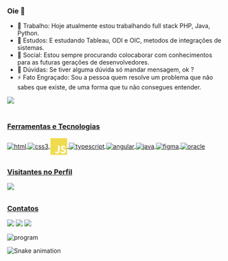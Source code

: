 ### Oie 👋



- 🔭 Trabalho:        Hoje atualmente estou trabalhando full stack PHP, Java, Python.
- 🌱 Estudos:         E estudando Tableau, ODI e OIC, metodos de integrações de sistemas.
- 👯 Social:          Estou sempre procurando colocaborar com conhecimentos para as futuras gerações de desenvolvedores.
- 💬 Dúvidas:         Se tiver alguma dúvida só mandar mensagem, ok ?
- ⚡ Fato Engraçado:  Sou a pessoa quem resolve um problema que não sabes que existe, de uma forma que tu não consegues entender.

<div >
   <a href="https://github.com/gabriel1999ap">
  
  <img height="180em" src="https://github-readme-stats.vercel.app/api/top-langs/?username=mateustormesap&&layout=compact&hide=shell&theme=highcontrast">

  </div>
 

  <div style="display: inline_block"><br>
   
  ### Ferramentas e Tecnologias
   
  <img align = "center" src="https://cdn.jsdelivr.net/gh/devicons/devicon/icons/html5/html5-original.svg" alt="html" height="40" width="40"/> 
  <img align = "center" src="https://cdn.jsdelivr.net/gh/devicons/devicon/icons/css3/css3-original.svg" alt="css3" height="40" width="40"/>
   <img align = "center" src="https://raw.githubusercontent.com/devicons/devicon/master/icons/javascript/javascript-plain.svg" alt="javascript" height="40" width="40"/>
  <img align = "center" src="https://cdn.jsdelivr.net/gh/devicons/devicon/icons/typescript/typescript-original.svg" alt="typescript" height="40" width="40"/> 
  <img align = "center" src="https://cdn.jsdelivr.net/gh/devicons/devicon/icons/angularjs/angularjs-original.svg" alt="angular" height="40" width="40"/>
   <img align = "center" src="https://cdn.jsdelivr.net/gh/devicons/devicon/icons/java/java-original.svg" alt="java" height="40" width="40"/>
   <img align = "center" src="https://cdn.jsdelivr.net/gh/devicons/devicon/icons/figma/figma-original.svg" alt="figma" height="40" width="40"/>
  <img align = "center" src="https://cdn.jsdelivr.net/gh/devicons/devicon/icons/oracle/oracle-original.svg" alt="oracle" height="50" width="50" />

   
      
</div>  
 
 
  ##          
   
  ### Visitantes no Perfil
 <img align="relative" src="https://profile-counter.glitch.me/gabriel1999ap/count.svg" > 
  

  
 ##
  ### Contatos
 <div>
  
<a href="https://www.instagram.com/mateus.tormesz/" target="_blank"><img src="https://img.shields.io/badge/-Instagram-%23E4405F?style=for-the-badge&logo=instagram&logoColor=white" target="_blank"></a>
<a href="https://www.linkedin.com/in/mateus-tormes-gervazioni-54090ab1/" target="_blank"><img src="https://img.shields.io/badge/-LinkedIn-%230077B5?style=for-the-badge&logo=linkedin&logoColor=white" target="_blank"></a>
 <a href="https://api.whatsapp.com/send?phone=5518997648751" target="blank"><img src="https://img.shields.io/badge/WhatsApp-25D366?style=for-the-badge&logo=whatsapp&logoColor=white" target="_blank"></a> 
</div>
   
 <div><img alt="program" width="200" src="https://i.imgur.com/W9JAcV9.gif"></div>
 
 
 ![Snake animation](https://github.com/gabriel1999ap/gabriel1999ap/blob/output/github-contribution-grid-snake.svg)
